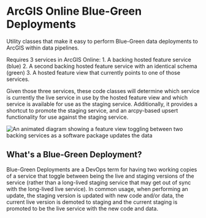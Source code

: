 # ArcGIS Online Blue-Green Deployments

Utility classes that make it easy to perform Blue-Green data deployments to ArcGIS within data pipelines.

Requires 3 services in ArcGIS Online:
    1. A backing hosted feature service (blue)
    2. A second backing hosted feature service with an identical schema (green)
    3. A hosted feature view that currently points to one of those services.

Given those three services, these code classes will determine which service is currently the live service in use by the hosted feature view and which service is available for use
as the staging service. Additionally, it provides a shortcut to promote the staging service, and an arcpy-based upsert functionality for use against the staging service.

![An animated diagram showing a feature view toggling between two backing services as a software package updates the data](https://github.com/Office-of-Digital-Services/cdt-ods-gis-agolbluegreen/blob/docs/blue_green_data.gif?raw=true)

## What's a Blue-Green Deployment?
Blue-Green Deployments are a DevOps term for having two working copies of a service that toggle between being the live and staging versions of the service (rather than a long-lived staging service that may get out of sync with the long-lived live service). In common usage, when performing an update, the staging version is updated with new code and/or data, the current live version is demoted to staging and the current staging is promoted to be the live service with the new code and data.